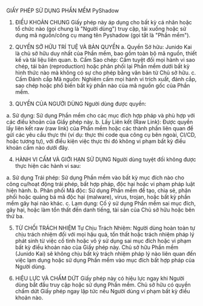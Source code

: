 GIẤY PHÉP SỬ DỤNG PHẦN MỀM PyShadow
1. ĐIỀU KHOẢN CHUNG
Giấy phép này áp dụng cho bất kỳ cá nhân hoặc tổ chức nào (gọi chung là "Người dùng") truy cập, tải xuống hoặc sử dụng mã nguồn/công cụ mang tên Pyshadow (gọi tắt là "Phần mềm").

2. QUYỀN SỞ HỮU TRÍ TUỆ VÀ BẢN QUYỀN
a. Quyền Sở hữu: Junido Kai là chủ sở hữu duy nhất của Phần mềm, bao gồm toàn bộ mã nguồn, thiết kế và tài liệu liên quan.
b. Cấm Sao chép: Cấm tuyệt đối mọi hành vi sao chép, tái bản (reproduction) hoặc phân phối lại Phần mềm dưới bất kỳ hình thức nào mà không có sự cho phép bằng văn bản từ Chủ sở hữu.
c. Cấm Đánh cắp Mã nguồn: Nghiêm cấm mọi hành vi trích xuất, đánh cắp, sao chép hoặc phổ biến bất kỳ phần nào của mã nguồn gốc của Phần mềm.

3. QUYỀN CỦA NGƯỜI DÙNG
Người dùng được quyền:

a. Sử dụng: Sử dụng Phần mềm cho các mục đích hợp pháp và phù hợp với các điều khoản của Giấy phép này.
b. Lấy Liên kết (Raw Link): Được quyền lấy liên kết raw (raw link) của Phần mềm hoặc các thành phần liên quan để gửi các yêu cầu thực thi (ví dụ: thực thi code qua công cụ bên ngoài, CI/CD, hoặc tương tự), với điều kiện việc thực thi đó không vi phạm bất kỳ điều khoản cấm nào dưới đây.

4. HÀNH VI CẤM VÀ GIỚI HẠN SỬ DỤNG
Người dùng tuyệt đối không được thực hiện các hành vi sau:

a. Sử dụng Trái phép: Sử dụng Phần mềm vào bất kỳ mục đích nào cho công cụ/hoạt động trái phép, bất hợp pháp, độc hại hoặc vi phạm pháp luật hiện hành.
b. Phân phối Mã độc: Sử dụng Phần mềm để tạo, chia sẻ, phân phối hoặc quảng bá mã độc hại (malware), virus, trojan, hoặc bất kỳ phần mềm gây hại nào khác.
c. Lạm dụng: Cố ý sử dụng Phần mềm sai mục đích, gây hại, hoặc làm tổn thất đến danh tiếng, tài sản của Chủ sở hữu hoặc bên thứ ba.

5. TỪ CHỐI TRÁCH NHIỆM
Tự Chịu Trách Nhiệm: Người dùng hoàn toàn tự chịu trách nhiệm đối với mọi hậu quả, tổn thất hoặc trách nhiệm pháp lý phát sinh từ việc cố tình hoặc vô ý sử dụng sai mục đích hoặc vi phạm bất kỳ điều khoản nào của Giấy phép này. Chủ sở hữu Phần mềm (Junido Kai) sẽ không chịu bất kỳ trách nhiệm pháp lý nào liên quan đến việc lạm dụng hoặc sử dụng Phần mềm vào mục đích bất hợp pháp của Người dùng.

6. HIỆU LỰC VÀ CHẤM DỨT
Giấy phép này có hiệu lực ngay khi Người dùng bắt đầu truy cập hoặc sử dụng Phần mềm. Chủ sở hữu có quyền chấm dứt Giấy phép ngay lập tức nếu Người dùng vi phạm bất kỳ điều khoản nào.
